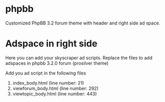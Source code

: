 # phpbb
Customized PhpBB 3.2 forum theme with header and right side ad space. 

# Adspace in right side 
Here you can add your skyscraper ad scripts. 
Replace the files to add adspaces in phpbb 3.2.0 forum (prosilver theme)

Add you ad script in the following files 

1. index_body.html (line number: 21)
2. viewforum_body.html (line number: 292)
3. viewtopic_body.html (line number: 443)
